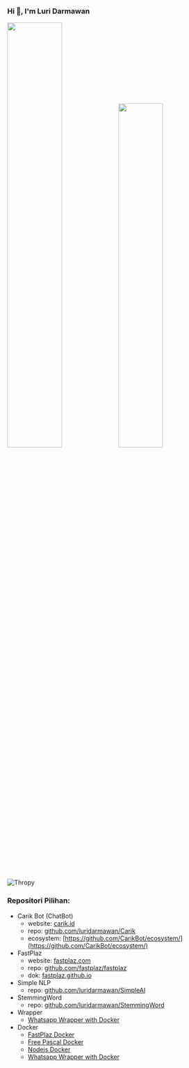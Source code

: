 ### Hi 👋, I'm Luri Darmawan


<p float="left">
  <img src="https://github-readme-stats.vercel.app/api?username=luridarmawan&show_icons=true" width="50%">
  <img src="https://github-readme-stats.vercel.app/api/top-langs/?username=luridarmawan&layout=compact&hide=html,css" width="45%">
</op>

![Thropy](https://github-profile-trophy.vercel.app/?username=luridarmawan)

### Repositori Pilihan:

- Carik Bot (ChatBot)
  - website: [carik.id](https://carik.id)
  - repo: [github.com/luridarmawan/Carik](https://github.com/luridarmawan/Carik)
  - ecosystem: [https://github.com/CarikBot/ecosystem/](https://github.com/CarikBot/ecosystem/)
- FastPlaz
  - website: [fastplaz.com](https://fastplaz.com)
  - repo: [github.com/fastplaz/fastplaz](https://github.com/fastplaz/fastplaz)
  - dok: [fastplaz.github.io](https://fastplaz.github.io)
- Simple NLP
  - repo: [github.com/luridarmawan/SimpleAI](https://github.com/luridarmawan/SimpleAI)
- StemmingWord
  - repo: [github.com/luridarmawan/StemmingWord](https://github.com/luridarmawan/StemmingWord)
- Wrapper
  - [Whatsapp Wrapper with Docker](https://github.com/luridarmawan/whatsapp-bot-docker)
- Docker
  - [FastPlaz Docker](https://github.com/luridarmawan/fastplaz-docker)
  - [Free Pascal Docker](https://github.com/luridarmawan/freepascal-docker)
  - [Nodejs Docker](https://github.com/luridarmawan/node-docker)
  - [Whatsapp Wrapper with Docker](https://github.com/luridarmawan/whatsapp-bot-docker)




<!--
**luridarmawan/luridarmawan** is a ✨ _special_ ✨ repository because its `README.md` (this file) appears on your GitHub profile.

Here are some ideas to get you started:

- 🔭 I’m currently working on ...
- 🌱 I’m currently learning ...
- 👯 I’m looking to collaborate on ...
- 🤔 I’m looking for help with ...
- 💬 Ask me about ...
- 📫 How to reach me: ...
- 😄 Pronouns: ...
- ⚡ Fun fact: ...
-->
